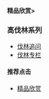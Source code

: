 #### 精品欣赏>
### 高伐林系列

- [伐林追问](https://summer200.github.io/content/GaoFalin/FalinExamineMinutely)
- [伐林专栏](https://summer200.github.io/content/GaoFalin/FalinColumn.md)


#### 推荐点击
- [精品欣赏](https://summer200.github.io/content/main)
